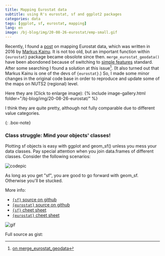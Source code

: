 ```yaml
---
title: Mapping Eurostat data 
subtitle: using R's eurostat, sf and ggplot2 packages
categories: data
tags: [ggplot, sf, eurostat, mapping]
lang: en
image: /bj-blog/img/20-08-26-eurostat/emp-small.gif
---
```


Recently, I found a [post](https://rpubs.com/muuankarski/210495) on mapping Eurostat data, which was written in 2016 by [Markus Kainu](https://github.com/muuankarski). It is not too old, but an important function within `{eurostat}` package became obsolote since then. `merge_eurostat_geodata()` have been abondoned because of switching to [simple features](https://r-spatial.github.io/sf/articles/sf1.html) standard. After some searching I found a solution at this issue[^issue]. (It also turned out that Markus Kainu is one of the devs of `{eurostat}`.) So, I made some minor changes in the original code base in order to reproduce and update some of the maps on NUTS2 (regional) level. 

Here they are (Click to enlarge image):
{% include image-gallery.html folder="/bj-blog/img/20-08-26-eurostat/" %}

I think they are quite pretty, although not fully comparable due to different value categories.

{: .box-note}
### Class struggle: Mind your objects' classes!

Plotting sf objects is easy with ggplot and geom_sf() unless you mess your data classes.
Pay special attention when you join data.frames of different classes. Consider the following scenarios: 

![codepic](/bj-blog/img/20-08-26-eurostat/join-code.png)

As long as you get "sf", you are good to go forward with geom_sf. Otherwise you'll be stucked.


More info:

 - [`{sf}` source on github](https://github.com/r-spatial/sf)
 - [`{eurostat}` source on github](https://github.com/rOpenGov/eurostat)
 - [`{sf}` cheet sheet](https://github.com/rstudio/cheatsheets/blob/master/sf.pdf)
 - [`{eurostat}` cheet sheet](https://raw.githubusercontent.com/rstudio/cheatsheets/master/eurostat.pdf)
 
 [^issue]: [on merge_eurostat_geodata](https://github.com/rOpenGov/eurostat/issues/146)

![gif](/bj-blog/img/20-08-26-eurostat/emp-small.gif)

Full source as gist:

<script src="https://gist.github.com/ZGFabian/2171e506ac444aeb7ed3edb80fe97574.js"></script>

